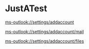 # JustATest

[ms-outlook://settings/addaccount](ms-outlook://settings/addaccount)

[ms-outlook://settings/addaccount/mail](ms-outlook://settings/addaccount/mail)

[ms-outlook://settings/addaccount/files](ms-outlook://settings/addaccount/files)
